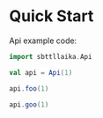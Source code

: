 # Quick Start

Api example code:

```scala mdoc
import sbttllaika.Api

val api = Api(1)

api.foo(1)

api.goo(1)
```
